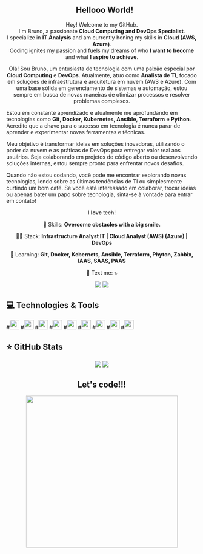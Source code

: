 
<span align="center">

## <img src="https://raw.githubusercontent.com/iampavangandhi/iampavangandhi/master/gifs/Hi.gif" width="10px"> Hellooo World! </h2>

</span>


<p align="center">
  Hey! Welcome to my GitHub. <br>I'm Bruno, a passionate <strong>Cloud Computing and DevOps Specialist</strong>. <br> I specialize in <strong>IT Analysis</strong> and am currently honing my skills in <strong>Cloud (AWS, Azure)</strong>.<br />
Coding ignites my passion and fuels my dreams of who <strong>I want to become</strong> and what <strong>I aspire to achieve</strong>.
</p>

<p align="center">
  Olá! Sou Bruno, um entusiasta de tecnologia com uma paixão especial por <strong>Cloud Computing</strong> e <strong>DevOps</strong>. Atualmente, atuo como <strong>Analista de TI</strong>, focado em soluções de infraestrutura e arquitetura em nuvem (AWS e Azure). Com uma base sólida em gerenciamento de sistemas e automação, estou sempre em busca de novas maneiras de otimizar processos e resolver problemas complexos.

  Estou em constante aprendizado e atualmente me aprofundando em tecnologias como <strong>Git, Docker, Kubernetes, Ansible, Terraform</strong> e <strong>Python</strong>. Acredito que a chave para o sucesso em tecnologia é nunca parar de aprender e experimentar novas ferramentas e técnicas.

  Meu objetivo é transformar ideias em soluções inovadoras, utilizando o poder da nuvem e as práticas de DevOps para entregar valor real aos usuários. Seja colaborando em projetos de código aberto ou desenvolvendo soluções internas, estou sempre pronto para enfrentar novos desafios.

  Quando não estou codando, você pode me encontrar explorando novas tecnologias, lendo sobre as últimas tendências de TI ou simplesmente curtindo um bom café. Se você está interessado em colaborar, trocar ideias ou apenas bater um papo sobre tecnologia, sinta-se à vontade para entrar em contato!
</p>


<p align="center">
  I <strong>love</strong> tech!<br />
</p>

<p align="center">
  💼 Skills: <strong>Overcome obstacles with a big smile.</strong>
</p>

<p align="center">
  👩‍💻  Stack: <strong> Infrastructure Analyst IT | Cloud Analyst (AWS) (Azure) | DevOps </strong>
</p>

<p align="center">
  🚀  Learning: <strong>Git, Docker, Kebernets, Ansible, Terraform, Phyton, Zabbix, IAAS, SAAS, PAAS</strong>
</p>

<p align="center">
  💌 Text me: ⤵️
</p>

<p align="center">
  <a href="https://www.instagram.com/bruno0nline/" alt="Instagram">
  <img src="https://img.shields.io/badge/-Instagram-DF0174?style=for-the-badge&logo=instagram&logoColor=white&link=https://www.instagram.com/keidsondesigner/"/></a>
  
  <a href="https://www.linkedin.com/in/brunomendesaugusto/" alt="Linkedin">
  <img src="https://img.shields.io/badge/-Linkedin-0e76a8?style=for-the-badge&logo=Linkedin&logoColor=white&link=https://www.linkedin.com/in/keidsonroby/" /></a>
</p>  

## 💻 Technologies & Tools

<p align="center">
  
 #<img src="https://img.shields.io/badge/-AWS-CB3837?style=flat-square&logo=Amazon&logoColor=white" height="25"/>
 #<img src="https://img.shields.io/badge/-Azure-181717?style=flat-square&logo=Windows" height="25"/>
 #<img src="https://img.shields.io/badge/-Office365-%23F7DF1E?style=flat-square&logo=Windows&logoColor=black" height="25"/>
 #<img src="https://img.shields.io/badge/Linux%20-%23007ACC.svg?&style=for-the-badge&logo=Linux&logoColor=white" height="25"/> 
 #<img src="https://img.shields.io/badge/SCCM%20-%2320232a.svg?&style=for-the-badge&logo=Microsoft&logoColor=%2361DAFB" height="25"/>
 #<img src="https://img.shields.io/badge/VMware%20-%23563D7C.svg?&style=for-the-badge&logo=VMware&logoColor=white" height="25"/>
 #<img src="https://img.shields.io/badge/-Microsoft SQL Server-CB3837?style=flat-square&logo=Microsoft" height="25"/>
 #<img src="https://img.shields.io/badge/-GitHub-181717?style=flat-square&logo=github" height="25"/>
 #<img src="https://img.shields.io/badge/-Docker Hub-4B088A?style=flat-square&logo=Docker" height="25"/>


</p>

## ⭐ GitHub Stats

<p align = "center">
  <img src = "https://github-readme-stats.vercel.app/api?username=bruno0nline&show_icons=true&theme=tokyonight&line_height=27">
  <img src = "https://github-readme-stats.vercel.app/api/top-langs/?username=bruno0nline&hide=css,html&theme=tokyonight">
</p>


<div align="center">
<h2>Let's code!!!</h2>
<img src="https://media.giphy.com/media/LmNwrBhejkK9EFP504/giphy.gif" width="400px" />
</div>



<!--
**bruno0nline/Pessoal** is a ✨ _special_ ✨ repository because its `README.md` (this file) appears on your GitHub profile.

Here are some ideas to get you started:

- 🔭 I’m currently working on ...
- 🌱 I’m currently learning ...
- 👯 I’m looking to collaborate on ...
- 🤔 I’m looking for help with ...
- 💬 Ask me about ...
- 📫 How to reach me: ...
- 😄 Pronouns: ...
- ⚡ Fun fact: ...
-->

